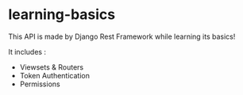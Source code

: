 # learning-basics
This API is made by Django Rest Framework while learning its basics!     

It includes :
  - Viewsets & Routers
  - Token Authentication
  - Permissions
